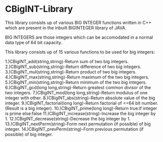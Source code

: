# CBigINT-Library
This library consists up of various BIG INTEGER functions written in C++ which are present in the inbuilt BIGINTEGER library of JAVA.

BIG INTEGERS are those integers which can be accomodated in a normal data type of 64 bit capacity.

This library consists up of 15 various functions to be used for big integers:

1.)CBigINT_add(string,string)-Return sum of two big integers.
2.)CBigINT_sub(string,string)-Return difference of two big integers.
3.)CBigINT_mul(string,string)-Return product of two big integers.
4.)CBigINT_max(string,string)-Return maximum of the two big integers.
5.)CBigINT_min(string,string)-Return minimum of the two big integers.
6.)CBigINT_gcd(long long,string)-Return greatest common divisor of the two integers.
7.)CBigINT_mod(long long,string)-Return modulus of one integer with other.
8.)CBigINT_abs(string)-Return absolute value of the big integer.
9.)CBigINT_factorial(long long)-Return factorial of <=64 bit number.(Result is a big integer).
10.)CBigINT_prime(long long)-Return true:if integer is prime else:false
11.)CBigINT_increase(string)-Increase the big integer by 1.
12.)CBigINT_decrease(string)-Decrease the big integer by 1.
13.)CBigINT_nextPerm(string)-Form next permutation (if possible) of big integer.
14.)CBigINT_prevPerm(string)-Form previous permutation (if possible) of big integer.

